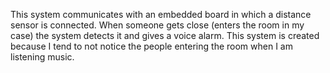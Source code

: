 This system communicates with an embedded board in which a distance sensor is connected.
When someone gets close (enters the room in my case) the system detects it and gives a voice alarm. 
This system is created because I tend to not notice the people entering the room when I am listening music.
